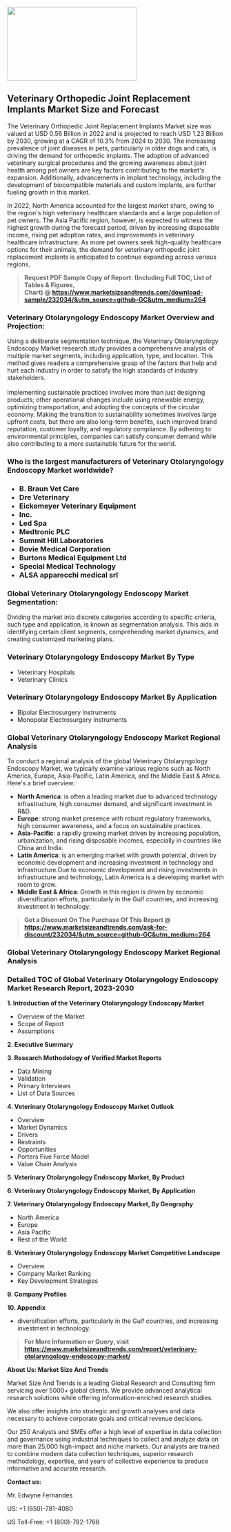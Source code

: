 <p><img class="alignnone size-medium wp-image-20088" src="https://ffe5etoiles.com/wp-content/uploads/2024/12/MST1-300x171.png" alt="" width="300" height="171" /></p><h2>Veterinary Orthopedic Joint Replacement Implants Market Size and Forecast</h2><p>The Veterinary Orthopedic Joint Replacement Implants Market size was valued at USD 0.56 Billion in 2022 and is projected to reach USD 1.23 Billion by 2030, growing at a CAGR of 10.3% from 2024 to 2030. The increasing prevalence of joint diseases in pets, particularly in older dogs and cats, is driving the demand for orthopedic implants. The adoption of advanced veterinary surgical procedures and the growing awareness about joint health among pet owners are key factors contributing to the market's expansion. Additionally, advancements in implant technology, including the development of biocompatible materials and custom implants, are further fueling growth in this market.</p><p>In 2022, North America accounted for the largest market share, owing to the region's high veterinary healthcare standards and a large population of pet owners. The Asia Pacific region, however, is expected to witness the highest growth during the forecast period, driven by increasing disposable income, rising pet adoption rates, and improvements in veterinary healthcare infrastructure. As more pet owners seek high-quality healthcare options for their animals, the demand for veterinary orthopedic joint replacement implants is anticipated to continue expanding across various regions.</p></p><blockquote id="" class=""><strong>Request PDF Sample Copy of Report: (Including Full TOC, List of Tables &amp; Figures, Chart)&nbsp;@&nbsp;<strong><a href="https://www.marketsizeandtrends.com/download-sample/232034/&utm_source=github-GC&utm_medium=264" target="_blank">https://www.marketsizeandtrends.com/download-sample/232034/&utm_source=github-GC&utm_medium=264</a></strong></strong></blockquote><h3 id="" class="">Veterinary Otolaryngology Endoscopy Market&nbsp;Overview and Projection:</h3><p id="" class="">Using a deliberate segmentation technique, the Veterinary Otolaryngology Endoscopy Market research study provides a comprehensive analysis of multiple market segments, including application, type, and location. This method gives readers a comprehensive grasp of the factors that help and hurt each industry in order to satisfy the high standards of industry stakeholders. <br /> <br />Implementing sustainable practices involves more than just designing products; other operational changes include using renewable energy, optimizing transportation, and adopting the concepts of the circular economy. Making the transition to sustainability sometimes involves large upfront costs, but there are also long-term benefits, such improved brand reputation, customer loyalty, and regulatory compliance. By adhering to environmental principles, companies can satisfy consumer demand while also contributing to a more sustainable future for the world.</p><h3 id="" class="">Who is the largest manufacturers of&nbsp;Veterinary Otolaryngology Endoscopy Market worldwide?</h3><h3 class=""><p><ul><li>B. Braun Vet Care </li><li> Dre Veterinary </li><li> Eickemeyer Veterinary Equipment </li><li> Inc. </li><li> Led Spa </li><li> Medtronic PLC </li><li> Summit Hill Laboratories </li><li> Bovie Medical Corporation </li><li> Burtons Medical Equipment Ltd </li><li> Special Medical Technology </li><li> ALSA apparecchi medical srl</li></ul></p></h3><h3 id="" class="">Global&nbsp;Veterinary Otolaryngology Endoscopy Market Segmentation:</h3><p id="" class="">Dividing the market into discrete categories according to specific criteria, such type and application, is known as segmentation analysis. This aids in identifying certain client segments, comprehending market dynamics, and creating customized marketing plans.</p><h3 id="" class="">Veterinary Otolaryngology Endoscopy Market&nbsp;By Type</h3><p><p><ul><li>Veterinary Hospitals</li><li> Veterinary Clinics</p></li></ul></p></p><h3 id="" class="">Veterinary Otolaryngology Endoscopy Market&nbsp;By Application</h3><p class=""><p><ul><li>Bipolar Electrosurgery Instruments</li><li> Monopolar Electrosurgery Instruments</li></ul></p></p><h3 id="" class="">Global Veterinary Otolaryngology Endoscopy Market Regional Analysis</h3><p id="" class="">To conduct a regional analysis of the global Veterinary Otolaryngology Endoscopy Market, we typically examine various regions such as North America, Europe, Asia-Pacific, Latin America, and the Middle East &amp; Africa. Here's a brief overview:</p><ul><li><strong>North America</strong>: is often a leading market due to advanced technology infrastructure, high consumer demand, and significant investment in R&amp;D.</li><li><strong>Europe</strong>: strong market presence with robust regulatory frameworks, high consumer awareness, and a focus on sustainable practices.</li><li><strong>Asia-Pacific</strong>: a rapidly growing market driven by increasing population, urbanization, and rising disposable incomes, especially in countries like China and India.</li><li><strong>Latin America</strong>: is an emerging market with growth potential, driven by economic development and increasing investment in technology and infrastructure.Due to economic development and rising investments in infrastructure and technology, Latin America is a developing market with room to grow.</li><li><strong>Middle East &amp; Africa</strong>: Growth in this region is driven by economic diversification efforts, particularly in the Gulf countries, and increasing investment in technology.</li></ul><blockquote id="" class=""><strong>Get a Discount On The Purchase Of This Report @ <strong><a href="https://www.marketsizeandtrends.com/ask-for-discount/232034/&utm_source=github-GC&utm_medium=264" target="_blank">https://www.marketsizeandtrends.com/ask-for-discount/232034/&utm_source=github-GC&utm_medium=264</a></strong></strong></blockquote><h3 id="" class="">Global Veterinary Otolaryngology Endoscopy Market Regional Analysis</h3><h3 id="" class="">Detailed TOC of Global Veterinary Otolaryngology Endoscopy Market Research Report, 2023-2030</h3><p id="" class=""><strong>1. Introduction of the Veterinary Otolaryngology Endoscopy Market</strong></p><ul><li>Overview of the Market</li><li>Scope of Report</li><li>Assumptions</li></ul><p id="" class=""><strong>2. Executive Summary</strong></p><p id="" class=""><strong>3. Research Methodology of Verified Market Reports</strong></p><ul><li>Data Mining</li><li>Validation</li><li>Primary Interviews</li><li>List of Data Sources</li></ul><p id="" class=""><strong>4. Veterinary Otolaryngology Endoscopy Market Outlook</strong></p><ul><li>Overview</li><li>Market Dynamics</li><li>Drivers</li><li>Restraints</li><li>Opportunities</li><li>Porters Five Force Model</li><li>Value Chain Analysis</li></ul><p id="" class=""><strong>5. Veterinary Otolaryngology Endoscopy Market, By Product</strong></p><p id="" class=""><strong>6. Veterinary Otolaryngology Endoscopy Market, By Application</strong></p><p id="" class=""><strong>7. Veterinary Otolaryngology Endoscopy Market, By Geography</strong></p><ul><li>North America</li><li>Europe</li><li>Asia Pacific</li><li>Rest of the World</li></ul><p id="" class=""><strong>8. Veterinary Otolaryngology Endoscopy Market Competitive Landscape</strong></p><ul><li>Overview</li><li>Company Market Ranking</li><li>Key Development Strategies</li></ul><p id="" class=""><strong>9. Company Profiles</strong></p><p id="" class=""><strong>10. Appendix</strong></p><ul><li>diversification efforts, particularly in the Gulf countries, and increasing investment in technology.</li></ul><blockquote id="" class=""><strong>For More Information or Query, visit <strong><strong><a href="https://www.marketsizeandtrends.com/report/veterinary-otolaryngology-endoscopy-market/" target="_blank">https://www.marketsizeandtrends.com/report/veterinary-otolaryngology-endoscopy-market/</a></strong></strong></strong></blockquote><p id="" class=""><strong>About Us: Market Size And Trends</strong></p><p id="" class="">Market Size And Trends is a leading Global Research and Consulting firm servicing over 5000+ global clients. We provide advanced analytical research solutions while offering information-enriched research studies.</p><p id="" class="">We also offer insights into strategic and growth analyses and data necessary to achieve corporate goals and critical revenue decisions.</p><p id="" class="">Our 250 Analysts and SMEs offer a high level of expertise in data collection and governance using industrial techniques to collect and analyze data on more than 25,000 high-impact and niche markets. Our analysts are trained to combine modern data collection techniques, superior research methodology, expertise, and years of collective experience to produce informative and accurate research.</p><p id="" class=""><strong>Contact us:</strong></p><p id="" class="">Mr. Edwyne Fernandes</p><p id="" class="">US: +1 (650)-781-4080</p><p id="" class="">US Toll-Free: +1 (800)-782-1768</p>
